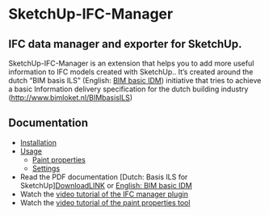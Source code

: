 # SketchUp-IFC-Manager
## IFC data manager and exporter for SketchUp.
SketchUp-IFC-Manager is an extension that helps you to add more useful information to IFC models created with SketchUp.. It’s created around the dutch “BIM basis ILS” (English: [BIM basic IDM](http://www.bimloket.nl/upload/documents/downloads/BIMbasisILS/BIM%20basic%20IDM%20(A4).pdf)) initiative that tries to achieve a basic Information delivery specification for the dutch building industry (http://www.bimloket.nl/BIMbasisILS)

## Documentation
- [Installation](https://github.com/BIM-Tools/SketchUp-IFC-Manager/wiki/Installation)
- [Usage](https://github.com/BIM-Tools/SketchUp-IFC-Manager/wiki)
  - [Paint properties](https://github.com/BIM-Tools/SketchUp-IFC-Manager/wiki/Paint-properties-tool)
  - [Settings](https://github.com/BIM-Tools/SketchUp-IFC-Manager/wiki/Settings)
- Read the PDF documentation [Dutch: Basis ILS for SketchUp][DownloadLINK](https://github.com/BIM-Tools/SketchUp-IFC-Manager/blob/master/SketchUp_BIM%20basis%20ILS%202.0-handleiding_ppt.pdf) or [English: BIM basic IDM](/ILS_Native_SketchUp_v2.1%20ENG.PDF)
- Watch the [video tutorial of the IFC manager plugin](https://vimeo.com/256742066)
- Watch the [video tutorial of the paint properties tool](https://vimeo.com/256742112)
